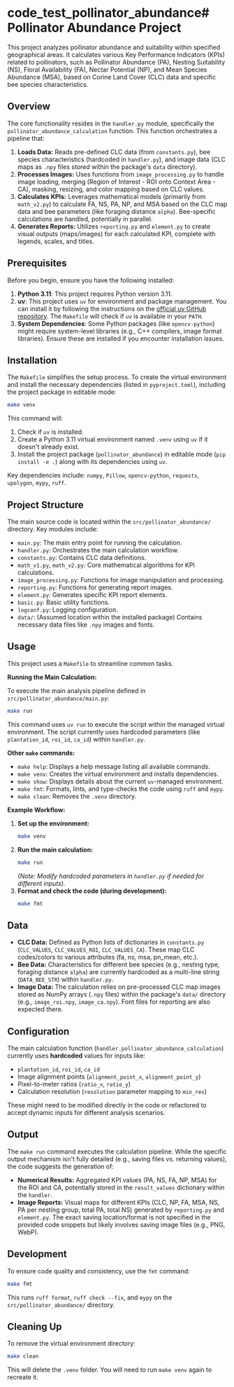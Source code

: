 # code_test_pollinator_abundance# Pollinator Abundance Project

This project analyzes pollinator abundance and suitability within specified geographical areas. It calculates various Key Performance Indicators (KPIs) related to pollinators, such as Pollinator Abundance (PA), Nesting Suitability (NS), Floral Availability (FA), Nectar Potential (NP), and Mean Species Abundance (MSA), based on Corine Land Cover (CLC) data and specific bee species characteristics.

## Overview

The core functionality resides in the `handler.py` module, specifically the `pollinator_abundance_calculation` function. This function orchestrates a pipeline that:

1.  **Loads Data:** Reads pre-defined CLC data (from `constants.py`), bee species characteristics (hardcoded in `handler.py`), and image data (CLC maps as `.npy` files stored within the package's `data` directory).
2.  **Processes Images:** Uses functions from `image_processing.py` to handle image loading, merging (Region of Interest - ROI onto Context Area - CA), masking, resizing, and color mapping based on CLC values.
3.  **Calculates KPIs:** Leverages mathematical models (primarily from `math_v2.py`) to calculate FA, NS, PA, NP, and MSA based on the CLC map data and bee parameters (like foraging distance `alpha`). Bee-specific calculations are handled, potentially in parallel.
4.  **Generates Reports:** Utilizes `reporting.py` and `element.py` to create visual outputs (maps/images) for each calculated KPI, complete with legends, scales, and titles.

## Prerequisites

Before you begin, ensure you have the following installed:

1.  **Python 3.11**: This project requires Python version 3.11.
2.  **uv**: This project uses `uv` for environment and package management. You can install it by following the instructions on the [official uv GitHub repository](https://github.com/astral-sh/uv). The `Makefile` will check if `uv` is available in your `PATH`.
3.  **System Dependencies**: Some Python packages (like `opencv-python`) might require system-level libraries (e.g., C++ compilers, image format libraries). Ensure these are installed if you encounter installation issues.

## Installation

The `Makefile` simplifies the setup process. To create the virtual environment and install the necessary dependencies (listed in `pyproject.toml`), including the project package in editable mode:

```bash
make venv
```

This command will:
1. Check if `uv` is installed.
2. Create a Python 3.11 virtual environment named `.venv` using `uv` if it doesn't already exist.
3. Install the project package (`pollinator_abundance`) in editable mode (`pip install -e .`) along with its dependencies using `uv`.

Key dependencies include: `numpy`, `Pillow`, `opencv-python`, `requests`, `upolygon`, `mypy`, `ruff`.

## Project Structure

The main source code is located within the `src/pollinator_abundance/` directory. Key modules include:

* `main.py`: The main entry point for running the calculation.
* `handler.py`: Orchestrates the main calculation workflow.
* `constants.py`: Contains CLC data definitions.
* `math_v1.py`, `math_v2.py`: Core mathematical algorithms for KPI calculations.
* `image_processing.py`: Functions for image manipulation and processing.
* `reporting.py`: Functions for generating report images.
* `element.py`: Generates specific KPI report elements.
* `basic.py`: Basic utility functions.
* `logconf.py`: Logging configuration.
* `data/`: (Assumed location within the installed package) Contains necessary data files like `.npy` images and fonts.

## Usage

This project uses a `Makefile` to streamline common tasks.

**Running the Main Calculation:**

To execute the main analysis pipeline defined in `src/pollinator_abundance/main.py`:

```bash
make run
```

This command uses `uv run` to execute the script within the managed virtual environment. The script currently uses hardcoded parameters (like `plantation_id`, `roi_id`, `ca_id`) within `handler.py`.

**Other `make` commands:**

* `make help`: Displays a help message listing all available commands.
* `make venv`: Creates the virtual environment and installs dependencies.
* `make show`: Displays details about the current `uv`-managed environment.
* `make fmt`: Formats, lints, and type-checks the code using `ruff` and `mypy`.
* `make clean`: Removes the `.venv` directory.

**Example Workflow:**

1.  **Set up the environment:**
    ```bash
    make venv
    ```
2.  **Run the main calculation:**
    ```bash
    make run
    ```
    *(Note: Modify hardcoded parameters in `handler.py` if needed for different inputs).*
3.  **Format and check the code (during development):**
    ```bash
    make fmt
    ```

## Data

* **CLC Data:** Defined as Python lists of dictionaries in `constants.py` (`CLC_VALUES`, `CLC_VALUES_ROI`, `CLC_VALUES_CA`). These map CLC codes/colors to various attributes (fa, ns, msa, pn_mean, etc.).
* **Bee Data:** Characteristics for different bee species (e.g., nesting type, foraging distance `alpha`) are currently hardcoded as a multi-line string (`DATA_BEE_STR`) within `handler.py`.
* **Image Data:** The calculation relies on pre-processed CLC map images stored as NumPy arrays (`.npy` files) within the package's `data/` directory (e.g., `image_roi.npy`, `image_ca.npy`). Font files for reporting are also expected there.

## Configuration

The main calculation function (`handler.pollinator_abundance_calculation`) currently uses **hardcoded** values for inputs like:

* `plantation_id`, `roi_id`, `ca_id`
* Image alignment points (`alignment_point_x`, `alignment_point_y`)
* Pixel-to-meter ratios (`ratio_x`, `ratio_y`)
* Calculation resolution (`resolution` parameter mapping to `min_res`)

These might need to be modified directly in the code or refactored to accept dynamic inputs for different analysis scenarios.

## Output

The `make run` command executes the calculation pipeline. While the specific output mechanism isn't fully detailed (e.g., saving files vs. returning values), the code suggests the generation of:

* **Numerical Results:** Aggregated KPI values (PA, NS, FA, NP, MSA) for the ROI and CA, potentially stored in the `result_values` dictionary within the `handler`.
* **Image Reports:** Visual maps for different KPIs (CLC, NP, FA, MSA, NS, PA per nesting group, total PA, total NS) generated by `reporting.py` and `element.py`. The exact saving location/format is not specified in the provided code snippets but likely involves saving image files (e.g., PNG, WebP).

## Development

To ensure code quality and consistency, use the `fmt` command:

```bash
make fmt
```

This runs `ruff format`, `ruff check --fix`, and `mypy` on the `src/pollinator_abundance/` directory.

## Cleaning Up

To remove the virtual environment directory:

```bash
make clean
```

This will delete the `.venv` folder. You will need to run `make venv` again to recreate it.
